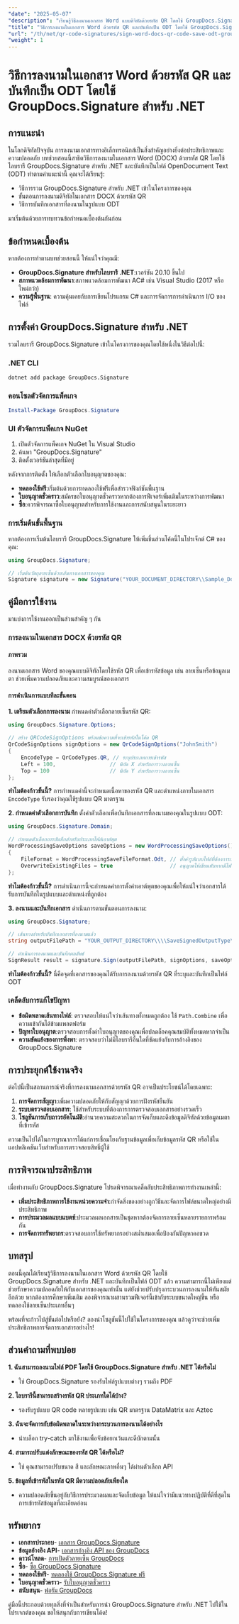 ```yaml
---
"date": "2025-05-07"
"description": "เรียนรู้วิธีลงนามเอกสาร Word แบบดิจิทัลด้วยรหัส QR โดยใช้ GroupDocs.Signature สำหรับ .NET รวมถึงการบันทึกเอกสารที่ลงนามแล้วเป็นไฟล์ ODT เหมาะอย่างยิ่งสำหรับการเพิ่มความปลอดภัยของเอกสาร"
"title": "วิธีการลงนามในเอกสาร Word ด้วยรหัส QR และบันทึกเป็น ODT โดยใช้ GroupDocs.Signature สำหรับ .NET"
"url": "/th/net/qr-code-signatures/sign-word-docs-qr-code-save-odt-groupdocs/"
"weight": 1
---
```


# วิธีการลงนามในเอกสาร Word ด้วยรหัส QR และบันทึกเป็น ODT โดยใช้ GroupDocs.Signature สำหรับ .NET

## การแนะนำ

ในโลกดิจิทัลปัจจุบัน การลงนามเอกสารทางอิเล็กทรอนิกส์เป็นสิ่งสำคัญอย่างยิ่งต่อประสิทธิภาพและความปลอดภัย บทช่วยสอนนี้สาธิตวิธีการลงนามในเอกสาร Word (DOCX) ด้วยรหัส QR โดยใช้ไลบรารี GroupDocs.Signature สำหรับ .NET และบันทึกเป็นไฟล์ OpenDocument Text (ODT) ทำตามคำแนะนำนี้ คุณจะได้เรียนรู้:

- วิธีการรวม GroupDocs.Signature สำหรับ .NET เข้าในโครงการของคุณ
- ขั้นตอนการลงนามดิจิทัลในเอกสาร DOCX ด้วยรหัส QR
- วิธีการบันทึกเอกสารที่ลงนามในรูปแบบ ODT

มาเริ่มต้นด้วยการทบทวนข้อกำหนดเบื้องต้นกันก่อน

## ข้อกำหนดเบื้องต้น

หากต้องการทำตามบทช่วยสอนนี้ ให้แน่ใจว่าคุณมี:

- **GroupDocs.Signature สำหรับไลบรารี .NET**:เวอร์ชัน 20.10 ขึ้นไป
- **สภาพแวดล้อมการพัฒนา**:สภาพแวดล้อมการพัฒนา AC# เช่น Visual Studio (2017 หรือใหม่กว่า)
- **ความรู้พื้นฐาน**: ความคุ้นเคยกับการเขียนโปรแกรม C# และการจัดการการดำเนินการ I/O ของไฟล์

## การตั้งค่า GroupDocs.Signature สำหรับ .NET

รวมไลบรารี GroupDocs.Signature เข้าในโครงการของคุณโดยใช้หนึ่งในวิธีต่อไปนี้:

### .NET CLI
```bash
dotnet add package GroupDocs.Signature
```

### คอนโซลตัวจัดการแพ็คเกจ
```powershell
Install-Package GroupDocs.Signature
```

### UI ตัวจัดการแพ็คเกจ NuGet
1. เปิดตัวจัดการแพ็คเกจ NuGet ใน Visual Studio
2. ค้นหา "GroupDocs.Signature"
3. ติดตั้งเวอร์ชันล่าสุดที่มีอยู่

หลังจากการติดตั้ง ให้เลือกตัวเลือกใบอนุญาตของคุณ:

- **ทดลองใช้ฟรี**:เริ่มต้นด้วยการทดลองใช้ฟรีเพื่อสำรวจฟังก์ชันพื้นฐาน
- **ใบอนุญาตชั่วคราว**:สมัครขอใบอนุญาตชั่วคราวหากต้องการฟีเจอร์เพิ่มเติมในระหว่างการพัฒนา
- **ซื้อ**:ควรพิจารณาซื้อใบอนุญาตสำหรับการใช้งานและการสนับสนุนในระยะยาว

### การเริ่มต้นขั้นพื้นฐาน
หากต้องการเริ่มต้นไลบรารี GroupDocs.Signature ให้เพิ่มชิ้นส่วนโค้ดนี้ในโปรเจ็กต์ C# ของคุณ:
```csharp
using GroupDocs.Signature;

// เริ่มต้นวัตถุลายเซ็นด้วยเส้นทางเอกสารของคุณ
Signature signature = new Signature("YOUR_DOCUMENT_DIRECTORY\\Sample_DocxToOdt.docx");
```

## คู่มือการใช้งาน

มาแบ่งการใช้งานออกเป็นส่วนสำคัญ ๆ กัน

### การลงนามในเอกสาร DOCX ด้วยรหัส QR

#### ภาพรวม
ลงนามเอกสาร Word ของคุณแบบดิจิทัลโดยใช้รหัส QR เพื่อเข้ารหัสข้อมูล เช่น ลายเซ็นหรือข้อมูลเมตา ช่วยเพิ่มความปลอดภัยและความสมบูรณ์ของเอกสาร

#### การดำเนินการแบบทีละขั้นตอน
**1. เตรียมตัวเลือกการลงนาม**
กำหนดค่าตัวเลือกลายเซ็นรหัส QR:
```csharp
using GroupDocs.Signature.Options;

// สร้าง QRCodeSignOptions พร้อมข้อความที่จะเข้ารหัสในโค้ด QR
QrCodeSignOptions signOptions = new QrCodeSignOptions("JohnSmith")
{
    EncodeType = QrCodeTypes.QR, // ระบุประเภทการเข้ารหัส
    Left = 100,                 // พิกัด X สำหรับการวางลายเซ็น
    Top = 100                   // พิกัด Y สำหรับการวางลายเซ็น
};
```

**ทำไมต้องก้าวขั้นนี้?**
การกำหนดค่านี้จะกำหนดเนื้อหาของรหัส QR และตำแหน่งภายในเอกสาร `EncodeType` รับรองว่าคุณใช้รูปแบบ QR มาตรฐาน

**2. กำหนดค่าตัวเลือกการบันทึก**
ตั้งค่าตัวเลือกเพื่อบันทึกเอกสารที่ลงนามของคุณในรูปแบบ ODT:
```csharp
using GroupDocs.Signature.Domain;

// กำหนดตัวเลือกการบันทึกสำหรับประเภทไฟล์เอาต์พุต
WordProcessingSaveOptions saveOptions = new WordProcessingSaveOptions()
{
    FileFormat = WordProcessingSaveFileFormat.Odt, // ตั้งค่ารูปแบบไฟล์ที่ต้องการเป็น ODT
    OverwriteExistingFiles = true                  // อนุญาตให้เขียนทับหากมีไฟล์ที่มีชื่อเดียวกันอยู่
};
```

**ทำไมต้องก้าวขั้นนี้?**
การดำเนินการนี้จะกำหนดค่าการตั้งค่าเอาต์พุตของคุณเพื่อให้แน่ใจว่าเอกสารได้รับการบันทึกในรูปแบบและตำแหน่งที่ถูกต้อง

**3. ลงนามและบันทึกเอกสาร**
ดำเนินการตามขั้นตอนการลงนาม:
```csharp
using GroupDocs.Signature;

// เส้นทางสำหรับบันทึกเอกสารที่ลงนามแล้ว
string outputFilePath = "YOUR_OUTPUT_DIRECTORY\\\\SaveSignedOutputType\\\\Sample_DocxToOdt.odt";

// ดำเนินการลงนามและบันทึกผลลัพธ์
SignResult result = signature.Sign(outputFilePath, signOptions, saveOptions);
```

**ทำไมต้องก้าวขั้นนี้?**
นี่คือจุดที่เอกสารของคุณได้รับการลงนามด้วยรหัส QR ที่ระบุและบันทึกเป็นไฟล์ ODT

### เคล็ดลับการแก้ไขปัญหา
- **ข้อผิดพลาดเส้นทางไฟล์**: ตรวจสอบให้แน่ใจว่าเส้นทางทั้งหมดถูกต้อง ใช้ `Path.Combine` เพื่อความเข้ากันได้ข้ามแพลตฟอร์ม
- **ปัญหาใบอนุญาต**:ตรวจสอบการตั้งค่าใบอนุญาตของคุณเพื่อปลดล็อคคุณสมบัติทั้งหมดหากจำเป็น
- **ความขัดแย้งของการพึ่งพา**: ตรวจสอบว่าไม่มีไลบรารีอื่นใดที่ขัดแย้งกับการอ้างอิงของ GroupDocs.Signature

## การประยุกต์ใช้งานจริง

ต่อไปนี้เป็นสถานการณ์จริงที่การลงนามเอกสารด้วยรหัส QR อาจเป็นประโยชน์ได้โดยเฉพาะ:
1. **การจัดการสัญญา**:เพิ่มความปลอดภัยให้กับสัญญาด้วยการฝังรหัสยืนยัน
2. **ระบบตรวจสอบเอกสาร**: ใช้สำหรับระบบที่ต้องการการตรวจสอบเอกสารอย่างรวดเร็ว
3. **โซลูชันการเก็บถาวรอัตโนมัติ**:อำนวยความสะดวกในการจัดเก็บและดึงข้อมูลดิจิทัลด้วยข้อมูลเมตาที่เข้ารหัส

ความเป็นไปได้ในการบูรณาการได้แก่การเชื่อมโยงกับฐานข้อมูลเพื่อเก็บข้อมูลรหัส QR หรือใช้ในแอปพลิเคชันเว็บสำหรับการตรวจสอบสิทธิ์ผู้ใช้

## การพิจารณาประสิทธิภาพ
เมื่อทำงานกับ GroupDocs.Signature โปรดพิจารณาเคล็ดลับประสิทธิภาพการทำงานเหล่านี้:
- **เพิ่มประสิทธิภาพการใช้งานหน่วยความจำ**:กำจัดสิ่งของอย่างถูกวิธีและจัดการไฟล์ขนาดใหญ่อย่างมีประสิทธิภาพ
- **การประมวลผลแบบแบตช์**:ประมวลผลเอกสารเป็นชุดหากต้องจัดการลายเซ็นหลายรายการพร้อมกัน
- **การจัดการทรัพยากร**:ตรวจสอบการใช้ทรัพยากรอย่างสม่ำเสมอเพื่อป้องกันปัญหาคอขวด

## บทสรุป
ตอนนี้คุณได้เรียนรู้วิธีการลงนามในเอกสาร Word ด้วยรหัส QR โดยใช้ GroupDocs.Signature สำหรับ .NET และบันทึกเป็นไฟล์ ODT แล้ว ความสามารถนี้ไม่เพียงแต่ช่วยรักษาความปลอดภัยให้กับเอกสารของคุณเท่านั้น แต่ยังช่วยปรับปรุงกระบวนการลงนามให้ทันสมัยอีกด้วย หากต้องการศึกษาเพิ่มเติม ลองพิจารณาผสานรวมฟีเจอร์นี้เข้ากับระบบขนาดใหญ่ขึ้น หรือทดลองใช้ลายเซ็นประเภทอื่นๆ

พร้อมที่จะก้าวไปสู่ขั้นต่อไปหรือยัง? ลองนำโซลูชันนี้ไปใช้ในโครงการของคุณ แล้วดูว่าจะช่วยเพิ่มประสิทธิภาพการจัดการเอกสารอย่างไร!

## ส่วนคำถามที่พบบ่อย
**1. ฉันสามารถลงนามไฟล์ PDF โดยใช้ GroupDocs.Signature สำหรับ .NET ได้หรือไม่**
   - ใช่ GroupDocs.Signature รองรับไฟล์รูปแบบต่างๆ รวมถึง PDF
   
**2. ไลบรารีนี้สามารถสร้างรหัส QR ประเภทใดได้บ้าง?**
   - รองรับรูปแบบ QR code หลายรูปแบบ เช่น QR มาตรฐาน DataMatrix และ Aztec

**3. ฉันจะจัดการกับข้อผิดพลาดในระหว่างกระบวนการลงนามได้อย่างไร**
   - นำบล็อก try-catch มาใช้งานเพื่อจับข้อยกเว้นและดีบักตามนั้น

**4. สามารถปรับแต่งลักษณะของรหัส QR ได้หรือไม่?**
   - ใช่ คุณสามารถปรับขนาด สี และลักษณะภาพอื่นๆ ได้ผ่านตัวเลือก API

**5. ข้อมูลที่เข้ารหัสในรหัส QR มีความปลอดภัยเพียงใด**
   - ความปลอดภัยขึ้นอยู่กับวิธีการประมวลผลและจัดเก็บข้อมูล ให้แน่ใจว่ามีแนวทางปฏิบัติที่ดีที่สุดในการเข้ารหัสข้อมูลที่ละเอียดอ่อน

## ทรัพยากร
- **เอกสารประกอบ**- [เอกสาร GroupDocs.Signature](https://docs.groupdocs.com/signature/net/)
- **ข้อมูลอ้างอิง API**- [เอกสารอ้างอิง API ของ GroupDocs](https://reference.groupdocs.com/signature/net/)
- **ดาวน์โหลด**- [การเปิดตัวลายเซ็น GroupDocs](https://releases.groupdocs.com/signature/net/)
- **ซื้อ**- [ซื้อ GroupDocs Signature](https://purchase.groupdocs.com/buy)
- **ทดลองใช้ฟรี**- [ทดลองใช้ GroupDocs Signature ฟรี](https://releases.groupdocs.com/signature/net/)
- **ใบอนุญาตชั่วคราว**- [รับใบอนุญาตชั่วคราว](https://purchase.groupdocs.com/temporary-license/)
- **สนับสนุน**- [ฟอรัม GroupDocs](https://forum.groupdocs.com/c/signature/)

คู่มือนี้ประกอบด้วยทุกสิ่งที่จำเป็นสำหรับการนำ GroupDocs.Signature สำหรับ .NET ไปใช้ในโปรเจกต์ของคุณ ขอให้สนุกกับการเขียนโค้ด!